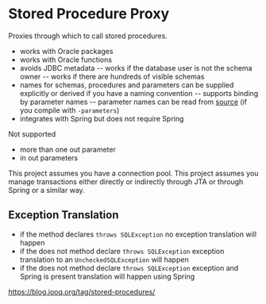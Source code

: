 Stored Procedure Proxy
======================

Proxies through which to call stored procedures.

- works with Oracle packages
- works with Oracle functions
- avoids JDBC metadata
-- works if the database user is not the schema owner
-- works if there are hundreds of visible schemas
- names for schemas, procedures and parameters can be supplied explicitly or derived if you have a naming convention
-- supports binding by parameter names
-- parameter names can be read from [source](https://docs.oracle.com/javase/tutorial/reflect/member/methodparameterreflection.html) (if you compile with `-parameters`)
- integrates with Spring but does not require Spring

Not supported

 - more than one out parameter
 - in out parameters

This project assumes you have a connection pool.
This project assumes you manage transactions either directly or indirectly through JTA or through Spring or a similar way.

Exception Translation
---------------------
- if the method declares `throws SQLException` no exception translation will happen
- if the does not method declare `throws SQLException` exception translation to an `UncheckedSQLException` will happen
- if the does not method declare `throws SQLException` exception and Spring is present translation will happen using Spring


https://blog.jooq.org/tag/stored-procedures/

